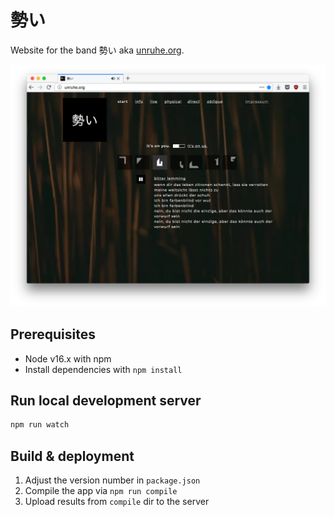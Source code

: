 # 勢い

Website for the band 勢い aka [unruhe.org](http://unruhe.org).

![Screenshot](screenshot.png "Ikioi at unruhe.org")


## Prerequisites

- Node v16.x with npm
- Install dependencies with `npm install`


## Run local development server

```bash
npm run watch
```


## Build & deployment

1. Adjust the version number in `package.json`
2. Compile the app via `npm run compile`
3. Upload results from `compile` dir to the server
